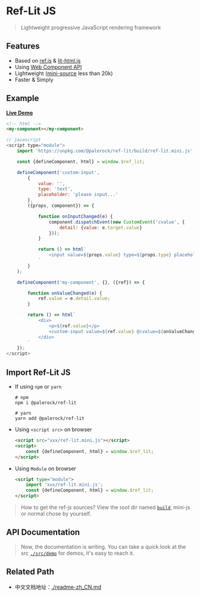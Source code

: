 # Ref-Lit JS
> Lightweight progressive JavaScript rendering framework

## Features
- Based on [ref.js](https://github.com/canguser/ref) & [lit-html.js](https://github.com/Polymer/lit-html)
- Using [Web Component API](https://developer.mozilla.org/en-US/docs/Web/Web_Components)
- Lightweight ([mini-source](https://unpkg.com/@palerock/ref-lit/build/ref-lit.mini.js) less than 20k)
- Faster & Simply

## Example
**[Live Demo](https://jsfiddle.net/cangshi/sku8rtm2/1/)**
```html
<!-- html -->
<my-component></my-component>
```
```javascript
// javascript
<script type="module">
    import 'https://unpkg.com/@palerock/ref-lit/build/ref-lit.mini.js';

    const {defineComponent, html} = window.$ref_lit;

    defineComponent('custom-input',
        {
            value: '',
            type: 'text',
            placeholder: 'please input...'
        },
        ({props, component}) => {

            function onInputChanged(e) {
                component.dispatchEvent(new CustomEvent('cvalue', {
                    detail: {value: e.target.value}
                }));
            }

            return () => html`
                <input value=${props.value} type=${props.type} placeholder=${props.placeholder} @keyup=${onInputChanged} >
            `
        }
    );

    defineComponent('my-component', {}, ({ref}) => {

        function onValueChanged(e) {
            ref.value = e.detail.value;
        }

        return () => html`
            <div>
                <p>${ref.value}</p>
                <custom-input value=${ref.value} @cvalue=${onValueChanged}></custom-input>
            </div>
        `
    });
</script>
```

## Import Ref-Lit JS
- If using `npm` or `yarn`
    ```shell script
    # npm
    npm i @palerock/ref-lit
    ```
    ```shell script
    # yarn
    yarn add @palerock/ref-lit
    ```
- Using `<script src>` on browser
    ```html
    <script src="xxx/ref-lit.mini.js"></script>
    <script>
        const {defineComponent, html} = window.$ref_lit;
    </script>
    ```
- Using `Module` on browser
    ```html
    <script type="module">
        import 'xxx/ref-lit.mini.js';
        const {defineComponent, html} = window.$ref_lit;
    </script>
    ```

> How to get the ref-js sources?
View the root dir named [`build`](https://github.com/canguser/ref-lit/tree/master/build), mini-js or normal chose by yourself.

## API Documentation
> Now, the documentation is writing.
You can take a quick look at the src [`./src/demo`](https://github.com/canguser/ref-lit/tree/master/src/demo) for demos, it's easy to reach it.

## Related Path
- 中文文档地址：[./readme-zh_CN.md](./readme-zh_CN.md)
